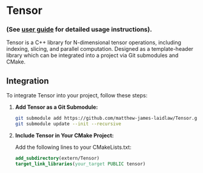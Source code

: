 # Tensor

### (See [user guide](./docs/user-guide.md) for detailed usage instructions).

Tensor is a C++ library for N-dimensional tensor operations, including indexing, slicing, and parallel computation. Designed as a template-header library which can be integrated into a project via Git submodules and CMake.

## Integration

To integrate Tensor into your project, follow these steps:

1. **Add Tensor as a Git Submodule:**

    ```sh
    git submodule add https://github.com/matthew-james-laidlaw/Tensor.git extern/Tensor
    git submodule update --init --recursive
    ```

2. **Include Tensor in Your CMake Project:**

    Add the following lines to your CMakeLists.txt:

    ```cmake
    add_subdirectory(extern/Tensor)
    target_link_libraries(your_target PUBLIC tensor)
    ```
